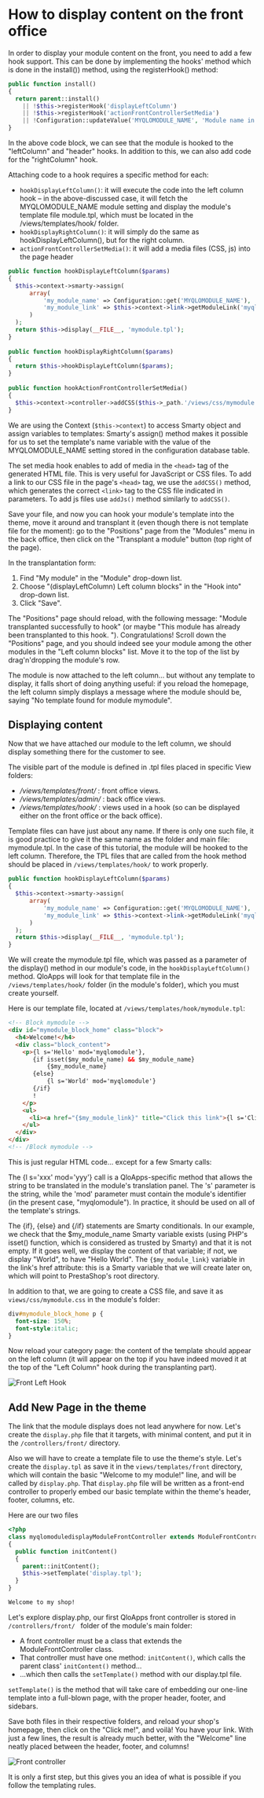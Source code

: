 # How to display content on the front office

In order to display your module content on the front, you need to add a few hook support. This can be done by implementing the hooks' method which is done in the install()) method, using the registerHook() method:

```php
public function install()
{
  return parent::install()
    || !$this->registerHook('displayLeftColumn')
    || !$this->registerHook('actionFrontControllerSetMedia')
    || !Configuration::updateValue('MYQLOMODULE_NAME', 'Module name in configuration table');
}
```
In the above code block, we can see that the module is hooked to the "leftColumn" and "header" hooks. In addition to this, we can also add code for the "rightColumn" hook.

Attaching code to a hook requires a specific method for each:

- `hookDisplayLeftColumn()`: it will execute the code into the left column hook  – in the above-discussed case, it will fetch the MYQLOMODULE_NAME module setting and display the module's template file module.tpl, which must be located in the /views/templates/hook/ folder.
- `hookDisplayRightColumn()`: it will simply do the same as hookDisplayLeftColumn(), but for the right column.
- `actionFrontControllerSetMedia()`: it will add a media files (CSS, js) into the page header

```php
public function hookDisplayLeftColumn($params)
{
  $this->context->smarty->assign(
      array(
          'my_module_name' => Configuration::get('MYQLOMODULE_NAME'),
          'my_module_link' => $this->context->link->getModuleLink('myqlomodule', 'display')
      )
  );
  return $this->display(__FILE__, 'mymodule.tpl');
}
   
public function hookDisplayRightColumn($params)
{
  return $this->hookDisplayLeftColumn($params);
}
   
public function hookActionFrontControllerSetMedia()
{
  $this->context->controller->addCSS($this->_path.'/views/css/mymodule.css', 'all');
}  
```

We are using the Context (`$this->context`) to access Smarty object and assign variables to templates: Smarty's assign() method makes it possible for us to set the template's name variable with the value of the MYQLOMODULE_NAME setting stored in the configuration database table.

The set media hook enables to add of media in the `<head>` tag of the generated HTML file. This is very useful for JavaScript or CSS files. To add a link to our CSS file in the page's `<head>` tag, we use the `addCSS()` method, which generates the correct `<link>` tag to the CSS file indicated in parameters. To add js files use `addJs()` method similarly to `addCSS()`.

Save your file, and now you can hook your module's template into the theme, move it around and transplant it (even though there is not template file for the moment): go to the "Positions" page from the "Modules" menu in the back office, then click on the "Transplant a module" button (top right of the page).

In the transplantation form:
1) Find "My module" in the "Module" drop-down list.
2) Choose "(displayLeftColumn) Left column blocks" in the "Hook into" drop-down list.
3) Click "Save".

The "Positions" page should reload, with the following message: "Module transplanted successfully to hook" (or maybe "This module has already been transplanted to this hook. "). Congratulations! Scroll down the "Positions" page, and you should indeed see your module among the other modules in the "Left column blocks" list. Move it to the top of the list by drag'n'dropping the module's row.

The module is now attached to the left column... but without any template to display, it falls short of doing anything useful: if you reload the homepage, the left column simply displays a message where the module should be, saying "No template found for module mymodule".


## Displaying content
Now that we have attached our module to the left column, we should display something there for the customer to see.

The visible part of the module is defined in .tpl files placed in specific View folders:

- */views/templates/front/* : front office views.
- */views/templates/admin/* : back office views.
- */views/templates/hook/* : views used in a hook (so can be displayed either on the front office or the back office).
   

Template files can have just about any name. If there is only one such file, it is good practice to give it the same name as the folder and main file: mymodule.tpl.
In the case of this tutorial, the module will be hooked to the left column. Therefore, the TPL files that are called from the hook method should be placed in `/views/templates/hook/` to work properly.

```php
public function hookDisplayLeftColumn($params)
{
  $this->context->smarty->assign(
      array(
          'my_module_name' => Configuration::get('MYQLOMODULE_NAME'),
          'my_module_link' => $this->context->link->getModuleLink('myqlomodule', 'display')
      )
  );
  return $this->display(__FILE__, 'mymodule.tpl');
}
```

We will create the mymodule.tpl file, which was passed as a parameter of the display() method in our module's code, in the `hookDisplayLeftColumn()` method. QloApps will look for that template file in the `/views/templates/hook/` folder (in the module's folder), which you must create yourself.

Here is our template file, located at `/views/templates/hook/mymodule.tpl`:

``` html
<!-- Block mymodule -->
<div id="mymodule_block_home" class="block">
  <h4>Welcome!</h4>
  <div class="block_content">
    <p>{l s='Hello' mod='myqlomodule'},
       {if isset($my_module_name) && $my_module_name}
           {$my_module_name}
       {else}
           {l s='World' mod='myqlomodule'}
       {/if}
       !       
    </p>   
    <ul>
      <li><a href="{$my_module_link}" title="Click this link">{l s='Click me!' mod='myqlomodule'}</a></li>
    </ul>
  </div>
</div>
<!-- /Block mymodule -->
```
This is just regular HTML code... except for a few Smarty calls:

The {l s='xxx' mod='yyy'} call is a QloApps-specific method that allows the string to be translated in the module's translation panel. The 's' parameter is the string, while the 'mod' parameter must contain the module's identifier (in the present case, "myqlomodule"). In practice, it should be used on all of the template's strings.

The {if}, {else} and {/if} statements are Smarty conditionals. In our example, we check that the $my_module_name Smarty variable exists (using PHP's isset() function, which is considered as trusted by Smarty) and that it is not empty. If it goes well, we display the content of that variable; if not, we display "World", to have "Hello World".
The `{$my_module_link}` variable in the link's href attribute: this is a Smarty variable that we will create later on, which will point to PrestaShop's root directory.

In addition to that, we are going to create a CSS file, and save it as `views/css/mymodule.css` in the module's folder:

``` css
div#mymodule_block_home p {
  font-size: 150%;
  font-style:italic;
}
```

Now reload your category page: the content of the template should appear on the left column (it will appear on the top if you have indeed moved it at the top of the "Left Column" hook during the transplanting part).

![Front Left Hook](..//assets/images/database/front-hook-block.png)

## Add New Page in the theme

The link that the module displays does not lead anywhere for now. Let's create the `display.php` file that it targets, with minimal content, and put it in the `/controllers/front/` directory.

Also we will have to create a template file to use the theme's style. Let's create the `display.tpl` as save it in the `views/templates/front` directory, which will contain the basic "Welcome to my module!" line, and will be called by `display.php`. That `display.php` file will be written as a front-end controller to properly embed our basic template within the theme's header, footer, columns, etc.

Here are our two files

``` php
<?php
class myqlomoduledisplayModuleFrontController extends ModuleFrontController
{
  public function initContent()
  {
    parent::initContent();
    $this->setTemplate('display.tpl');
  }
}
```
``` html
Welcome to my shop!
```

Let's explore display.php, our first QloApps front controller is stored in `/controllers/front/ ` folder of the module's main folder:

- A front controller must be a class that extends the ModuleFrontController class.
- That controller must have one method: `initContent()`, which calls the parent class' `initContent()` method...
- ...which then calls the `setTemplate()` method with our display.tpl file.

`setTemplate()` is the method that will take care of embedding our one-line template into a full-blown page, with the proper header, footer, and sidebars.

Save both files in their respective folders, and reload your shop's homepage, then click on the "Click me!", and voilà! You have your link. With just a few lines, the result is already much better, with the "Welcome" line neatly placed between the header, footer, and columns!

![Front controller](..//assets/images/database/front-controller.png)

It is only a first step, but this gives you an idea of what is possible if you follow the templating rules.

